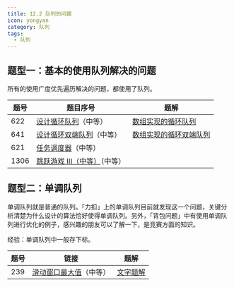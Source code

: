 ```yaml
---
title: 12.2 队列的问题
icon: yongyan
category: 队列
tags:
  - 队列
---
```


## 题型一：基本的使用队列解决的问题

所有的使用广度优先遍历解决的问题，都使用了队列。

| 题号 | 题目序号                                                     | 题解                                                         |
| ---- | ------------------------------------------------------------ | ------------------------------------------------------------ |
| 622  | [设计循环队列](https://leetcode-cn.com/problems/design-circular-queue)（中等） | [数组实现的循环队列](https://leetcode-cn.com/problems/design-circular-queue/solution/shu-zu-shi-xian-de-xun-huan-dui-lie-by-liweiwei141/) |
| 641  | [设计循环双端队列](https://leetcode-cn.com/problems/design-circular-deque)（中等） | [数组实现的循环双端队列](https://leetcode-cn.com/problems/design-circular-deque/solution/shu-zu-shi-xian-de-xun-huan-shuang-duan-dui-lie-by/) |
| 621  | [任务调度器](https://leetcode-cn.com/problems/task-scheduler)（中等） |                                                              |
| 1306 | [跳跃游戏 III（中等）](https://leetcode-cn.com/problems/jump-game-iii)（中等） |                                                              |

## 题型二：单调队列

单调队列就是普通的队列。「力扣」上的单调队列目前就发现这一个问题，关键分析清楚为什么设计的算法恰好使得单调队列。另外，「背包问题」中有使用单调队列进行优化的例子，感兴趣的朋友可以了解一下，是竞赛方面的知识。

经验：单调队列中一般存下标。

| 题号 | 链接                                                         | 题解                                                         |
| ---- | ------------------------------------------------------------ | ------------------------------------------------------------ |
| 239  | [滑动窗口最大值](https://leetcode-cn.com/problems/sliding-window-maximum)（中等） | [文字题解](https://leetcode-cn.com/problems/sliding-window-maximum/solution/zui-da-suo-yin-dui-shuang-duan-dui-lie-cun-suo-yin/) |